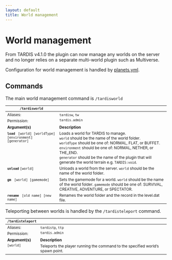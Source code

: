 ```yaml
---
layout: default
title: World management
---
```


# World management

From TARDIS v4.1.0 the plugin can now manage any worlds on the server and no longer relies on a separate multi-world
plugin such as Multiverse.

Configuration for world management is handled by [planets.yml](configuration-planets.html).

## Commands

The main world management command is `/tardisworld`

<style type="text/css">
    table, table code { font-size:85%; }
    td { vertical-align:top; }
    td.noborder { border-bottom: none; }
    tr.coption { background-color: #eee; }
</style>

| `/tardisworld`                                              |                                                                                                                                                                                                                                                                                                                            |
| ----------------------------------------------------------- | -------------------------------------------------------------------------------------------------------------------------------------------------------------------------------------------------------------------------------------------------------------------------------------------------------------------------- |
| Aliases:                                                    | `tardisw`, `tw`                                                                                                                                                                                                                                                                                                            |
| Permission:                                                 | `tardis.admin`                                                                                                                                                                                                                                                                                                             |
| **Argument(s)**                                             | **Description**                                                                                                                                                                                                                                                                                                            |
| **`load `** `[world] [worldType] [environment] [generator]` | Loads a world for TARDIS to manage.<br>`world` should be the name of the world folder. <br>`worldType` should be one of: NORMAL, FLAT, or BUFFET.<br>`environment` should be one of: NORMAL, NETHER, or THE\_END.<br>`generator` should be the name of the plugin that will generate the world terrain e.g. `TARDIS:void`. |
| **`unload`** `[world]`                                      | Unloads a world from the server. `world` should be the name of the world folder.                                                                                                                                                                                                                                           |
| **`gm `** `[world] [gamemode]`                              | Sets the gamemode for a world. `world` should be the name of the world folder. `gamemode` should be one of: SURVIVAL, CREATIVE, ADVENTURE, or SPECTATOR.                                                                                                                                                                   |
| **`rename `** `[old name] [new name]`                       | Renames the world folder and the record in the level.dat file.                                                                                                                                                                                                                                                             |

Teleporting between worlds is handled by the `/tardisteleport` command.

| `/tardisteleport` |                                                                                |
| ----------------- | ------------------------------------------------------------------------------ |
| Aliases:          | `tardistp`, `ttp`                                                              |
| Permission:       | `tardis.admin`                                                                 |
| **Argument(s)**   | **Description**                                                                |
| `[world]`         | Teleports the player running the command to the specified world’s spawn point. |
